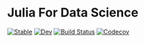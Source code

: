 # Julia For Data Science

[![Stable](https://img.shields.io/badge/docs-stable-blue.svg)](https://joshday.github.io/JuliaForDataScience.jl/stable)
[![Dev](https://img.shields.io/badge/docs-dev-blue.svg)](https://joshday.github.io/JuliaForDataScience.jl/dev)
[![Build Status](https://travis-ci.com/joshday/JuliaForDataScience.jl.svg?branch=master)](https://travis-ci.com/joshday/JuliaForDataScience.jl)
[![Codecov](https://codecov.io/gh/joshday/JuliaForDataScience.jl/branch/master/graph/badge.svg)](https://codecov.io/gh/joshday/JuliaForDataScience.jl)
